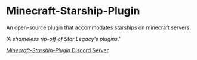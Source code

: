 # Minecraft-Starship-Plugin
An open-source plugin that accommodates starships on minecraft servers.

*'A shameless rip-off of Star Legacy's plugins.'*

[*Minecraft-Starship-Plugin* Discord Server]( https://discord.gg/yhduWCPCrU "*Minecraft Starship Plugin* Discord Server")
